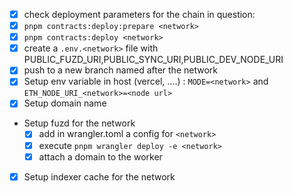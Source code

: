 - [x] check deployment parameters for the chain in question: [](contracts/deploy/020_deploy_game.ts)
- [x] `pnpm contracts:deploy:prepare <network>`
- [x] `pnpm contracts:deploy <network>`
- [x] create a `.env.<network>` file with PUBLIC_FUZD_URI,PUBLIC_SYNC_URI,PUBLIC_DEV_NODE_URI
- [x] push to a new branch named after the network
- [x] Setup env variable in host (vercel, ....) : `MODE=<network>` and `ETH_NODE_URI_<network>=<node url>`
- [x] Setup domain name
- Setup fuzd for the network
  - [x] add in wrangler.toml a config for `<network>`
  - [x] execute `pnpm wrangler deploy -e <network>`
  - [x] attach a domain to the worker
- [x] Setup indexer cache for the network

